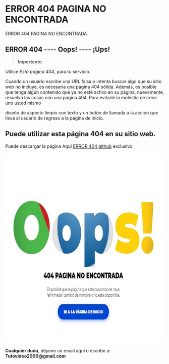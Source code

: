 # ERROR 404 PAGINA NO ENCONTRADA
ERROR 404 PAGINA NO ENCONTRADA


<h2 id="permitir-aplicaciones-menos-seguras-">ERROR 404 ---- Oops! ---- &#161;Ups! </h2>
<blockquote>
<p><strong>Importante</strong>: </p>
</blockquote>
<p>Utilice <em>Esta p&#225;gina 404</em>, para tu servicio.</p>

<p>Cuando un usuario escribe una URL falsa o intenta buscar algo que su sitio web no incluye, es necesaria una p&#225;gina 404 s&#243;lida. Adem&#225;s, es posible que tenga alg&#250;n contenido que ya no est&#233; activo en su p&#225;gina, nuevamente, resuelva las cosas con una p&#225;gina 404. Para evitarle la molestia de crear uno usted mismo

dise&#241;o de aspecto limpio con texto y un bot&#243;n de llamada a la acci&#243;n que lleva al usuario de regreso a la p&#225;gina de inicio.</p>

<p><h2 id="permitir-aplicaciones-menos-seguras-">Puede utilizar esta p&#225;gina 404 en su sitio web.</h2> Puede descargar la p&#225;gina Aqu&#237; <a href="https://github.com/ipxxx999/ERROR_404_PAGINA_NO_ENCONTRADA" target="_blank">ERROR 404 github</a> exclusivo:</p>
<p style="text-align: center;"><img src="https://raw.githubusercontent.com/ipxxx999/ERROR_404_PAGINA_NO_ENCONTRADA/main/ver.jpg" alt="Interfaz de selecci&oacute;n para permitir aplicaciones menos seguras" width="796" height="598" /></p>
<p><strong>Cualquier duda</strong>, d&#233;jame un email aqu&#237; o escribe a: <strong>Tutovideo2000@gmail.com</strong></p>
<blockquote>
